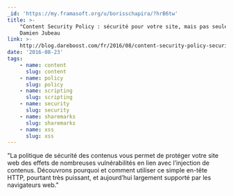 ```yaml
---
_id: 'https://my.framasoft.org/u/borisschapira/?hrB6tw'
title: >-
    "Content Security Policy : sécurité pour votre site, mais pas seulement",
    Damien Jubeau
link: >-
    http://blog.dareboost.com/fr/2016/08/content-security-policy-securiser-site-web-xss/
date: '2016-08-23'
tags:
    - name: content
      slug: content
    - name: policy
      slug: policy
    - name: scripting
      slug: scripting
    - name: security
      slug: security
    - name: sharemarks
      slug: sharemarks
    - name: xss
      slug: xss
---
```


<div class="markdown"><p>&quot;La politique de sécurité des contenus vous permet de protéger votre site web des effets de nombreuses vulnérabilités en lien avec l’injection de contenus. Découvrons pourquoi et comment utiliser ce simple en-tête HTTP, pourtant très puissant, et aujourd’hui largement supporté par les navigateurs web.&quot;
</p></div>
